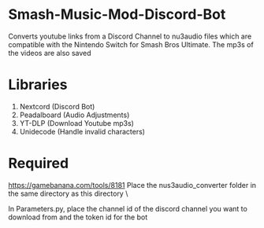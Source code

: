 # Smash-Music-Mod-Discord-Bot
Converts youtube links from a Discord Channel to nu3audio files which are compatible with the Nintendo Switch for Smash Bros Ultimate. The mp3s of the videos are also saved

# Libraries
1. Nextcord  (Discord Bot)
2. Peadalboard (Audio Adjustments)
3. YT-DLP (Download Youtube mp3s)
4. Unidecode (Handle invalid characters)

# Required
https://gamebanana.com/tools/8181
 Place the nus3audio_converter folder in the same directory as this directory \
 
 In Parameters.py, place the channel id of the discord channel you want to download from and the token id for the bot
 
 

